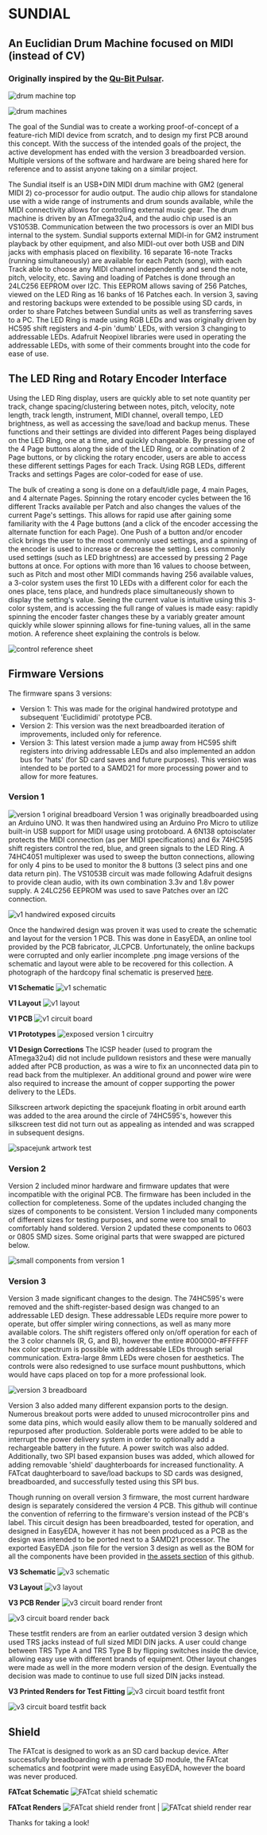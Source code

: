 # SUNDIAL


## An Euclidian Drum Machine focused on MIDI (instead of CV) 

### Originally inspired by the [Qu-Bit Pulsar](https://www.qubitelectronix.com/shop/pulsar). 


![drum machine top](./media/sundial_top.jpg)

![drum machines](./media/sundial.jpg)


The goal of the Sundial was to create a working proof-of-concept of a feature-rich MIDI device from scratch, and to design my first PCB around this concept. With the success of the intended goals of the project, the active development has ended with the version 3 breadboarded version. Multiple versions of the software and hardware are being shared here for reference and to assist anyone taking on a similar project. 

 
The Sundial itself is an USB+DIN MIDI drum machine with GM2 (general MIDI 2) co-processor for audio output. The audio chip allows for standalone use with a wide range of instruments and drum sounds available, while the MIDI connectivity allows for controlling external music gear. The drum machine is driven by an ATmega32u4, and the audio chip used is an VS1053B. Communication between the two processors is over an MIDI bus internal to the system. Sundial supports external MIDI-in for GM2 instrument playback by other equipment, and also MIDI-out over both USB and DIN jacks with emphasis placed on flexibility. 16 separate 16-note Tracks (running simultaneously) are available for each Patch (song), with each Track able to choose any MIDI channel independently and send the note, pitch, velocity, etc. Saving and loading of Patches is done through an 24LC256 EEPROM over I2C. This EEPROM allows saving of 256 Patches, viewed on the LED Ring as 16 banks of 16 Patches each. In version 3, saving and restoring backups were extended to be possible using SD cards, in order to share Patches between Sundial units as well as transferring saves to a PC. The LED Ring is made using RGB LEDs and was originally driven by HC595 shift registers and 4-pin 'dumb' LEDs, with version 3 changing to addressable LEDs. Adafruit Neopixel libraries were used in operating the addressable LEDs, with some of their comments brought into the code for ease of use.


## The LED Ring and Rotary Encoder Interface


Using the LED Ring display, users are quickly able to set note quantity per track, change spacing/clustering between notes, pitch, velocity, note length, track length, instrument, MIDI channel, overall tempo, LED brightness, as well as accessing the save/load and backup menus. These functions and their settings are divided into different Pages being displayed on the LED Ring, one at a time, and quickly changeable. By pressing one of the 4 Page buttons along the side of the LED Ring, or a combination of 2 Page buttons, or by clicking the rotary encoder, users are able to access these different settings Pages for each Track. Using RGB LEDs, different Tracks and settings Pages are color-coded for ease of use. 


The bulk of creating a song is done on a default/idle page, 4 main Pages, and 4 alternate Pages. Spinning the rotary encoder cycles between the 16 different Tracks available per Patch and also changes the values of the current Page's settings. This allows for rapid use after gaining some familiarity with the 4 Page buttons (and a click of the encoder accessing the alternate function for each Page). One Push of a button and/or encoder click brings the user to the most commonly used settings, and a spinning of the encoder is used to increase or decrease the setting. Less commonly used settings (such as LED brightness) are accessed by pressing 2 Page buttons at once. For options with more than 16 values to choose between, such as Pitch and most other MIDI commands having 256 available values, a 3-color system uses the first 10 LEDs with a different color for each the ones place, tens place, and hundreds place simultaneously shown to display the setting's value. Seeing the current value is intuitive using this 3-color system, and is accessing the full range of values is made easy: rapidly spinning the encoder faster changes these by a variably greater amount quickly while slower spinning allows for fine-tuning values, all in the same motion. A reference sheet explaining the controls is below.

![control reference sheet](./media/control_sheet.png)


## Firmware Versions


The firmware spans 3 versions:
* Version 1: This was made for the original handwired prototype and subsequent 'Euclidimidi' prototype PCB.
* Version 2: This version was the next breadboarded iteration of improvements, included only for reference.
* Version 3: This latest version made a jump away from HC595 shift registers into driving addressable LEDs and also implemented an addon bus for 'hats' (for SD card saves and future purposes). This version was intended to be ported to a SAMD21 for more processing power and to allow for more features.


### Version 1

![version 1 original breadboard](./media/v1_breadboard.jpeg)
Version 1 was originally breadboarded using an Arduino UNO. It was then handwired using an Arduino Pro Micro to utilize built-in USB support for MIDI usage using protoboard. A 6N138 optoisolater protects the MIDI connection (as per MIDI specifications) and 6x 74HC595 shift registers control the red, blue, and green signals to the LED Ring. A 74HC4051 multiplexer was used to sweep the button connections, allowing for only 4 pins to be used to monitor the 8 buttons (3 select pins and one data return pin). The VS1053B circuit was made following Adafruit designs to provide clean audio, with its own combination 3.3v and 1.8v power supply. A 24LC256 EEPROM was used to save Patches over an I2C connection.

![v1 handwired exposed circuits](./media/v1_handwire.jpg)

Once the handwired design was proven it was used to create the schematic and layout for the version 1 PCB. This was done in EasyEDA, an online tool provided by the PCB fabricator, JLCPCB. Unfortunately, the online backups were corrupted and only earlier incomplete .png image versions of the schematic and layout were able to be recovered for this collection. A photograph of the hardcopy final schematic is preserved [here](./media/v1_hardcopy_schematic).

**V1 Schematic**
![v1 schematic](./media/schematic_v1.png)


**V1 Layout**
![v1 layout](./media/layout_v1.png)


**V1 PCB**
![v1 circuit board](./media/v1_pcb.jpg)


**V1 Prototypes**
![exposed version 1 circuitry](./media/version1.jpg)


**V1 Design Corrections**
The ICSP header (used to program the ATmega32u4) did not include pulldown resistors and these were manually added after PCB production, as was a wire to fix an unconnected data pin to read back from the multiplexer. An additional ground and power wire were also required to increase the amount of copper supporting the power delivery to the LEDs.   


Silkscreen artwork depicting the spacejunk floating in orbit around earth was added to the area around the circle of 74HC595's, however this silkscreen test did not turn out as appealing as intended and was scrapped in subsequent designs.

![spacejunk artwork test](./media/spacejunk.png)


### Version 2

Version 2 included minor hardware and firmware updates that were incompatible with the original PCB. The firmware has been included in the collection for completeness. Some of the updates included changing the sizes of components to be consistent. Version 1 included many components of different sizes for testing purposes, and some were too small to comfortably hand soldered. Version 2 updated these components to 0603 or 0805 SMD sizes. Some original parts that were swapped are pictured below.

![small components from version 1](./media/v1_small_parts.jpg)

### Version 3

Version 3 made significant changes to the design. The 74HC595's were removed and the shift-register-based design was changed to an addressable LED design. These addressable LEDs require more power to operate, but offer simpler wiring connections, as well as many more available colors. The shift registers offered only on/off operation for each of the 3 color channels (R, G, and B), however the entire #000000-#FFFFFF hex color spectrum is possible with addressable LEDs through serial communication. Extra-large 8mm LEDs were chosen for aesthetics. The controls were also redesigned to use surface mount pushbuttons, which would have caps placed on top for a more professional look.  


![version 3 breadboard](./media/v3_breadboard.jpg)


Version 3 also added many different expansion ports to the design. Numerous breakout ports were added to unused microcontroller pins and some data pins, which would easily allow them to be manually soldered and repurposed after production. Solderable ports were added to be able to interrupt the power delivery system in order to optionally add a rechargeable battery in the future. A power switch was also added. Additionally, two SPI based expansion buses was added, which allowed for adding removable 'shield' daughterboards for increased functionality. A FATcat daughterboard to save/load backups to SD cards was designed, breadboarded, and successfully tested using this SPI bus. 

Though running on overall version 3 firmware, the most current hardware design is separately considered the version 4 PCB. This github will continue the convention of referring to the firmware's version instead of the PCB's label. This circuit design has been breadboarded, tested for operation, and designed in EasyEDA, however it has not been produced as a PCB as the design was intended to be ported next to a SAMD21 processor. The exported EasyEDA .json file for the version 3 design as well as the BOM for all the components have been provided in [the assets section](./assets/) of this github.


**V3 Schematic**
![v3 schematic](./media/schematic_v3.png)


**V3 Layout**
![v3 layout](./media/layout_v3.png)


**V3 PCB Render**
![v3 circuit board render front](./media/3d_front_v3.png)

![v3 circuit board render back](./media/3d_rear_v3.png)


These testfit renders are from an earlier outdated version 3 design which used TRS jacks instead of full sized MIDI DIN jacks. A user could change between TRS Type A and TRS Type B by flipping switches inside the device, allowing easy use with different brands of equipment. Other layout changes were made as well in the more modern version of the design. Eventually the decision was made to continue to use full sized DIN jacks instead.

**V3 Printed Renders for Test Fitting**
![v3 circuit board testfit front](./media/v3_testfit1.jpg)

![v3 circuit board testfit back](./media/v3_testfit2.jpg)


## Shield

The FATcat is designed to work as an SD card backup device. After successfully breadboarding with a premade SD module, the FATcat schematics and footprint were made using EasyEDA, however the board was never produced.


**FATcat Schematic**
![FATcat shield schematic](./media/FATcat_schematic.png)


**FATcat Renders**
![FATcat shield render front](./media/FATcat_shield_top.png) | ![FATcat shield render rear](./media/FATcat_shield_bottom.png)


Thanks for taking a look!
